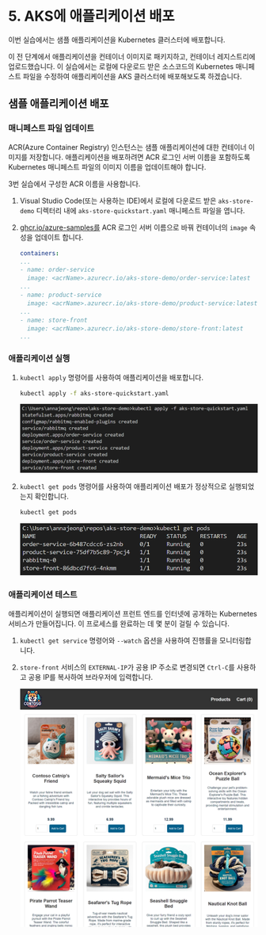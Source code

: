 # 5. AKS에 애플리케이션 배포

이번 실습에서는 샘플 애플리케이션을 Kubernetes 클러스터에 배포합니다.

이 전 단계에서 애플리케이션을 컨테이너 이미지로 패키지하고, 컨테이너 레지스트리에 업로드했습니다. 이 실습에서는 로컬에 다운로드 받은 소스코드의 Kubernetes 매니페스트 파일을 수정하여 애플리케이션을 AKS 클러스터에 배포해보도록 하겠습니다.

## 샘플 애플리케이션 배포

### 매니페스트 파일 업데이트

ACR(Azure Container Registry) 인스턴스는 샘플 애플리케이션에 대한 컨테이너 이미지를 저장합니다. 애플리케이션을 배포하려면 ACR 로그인 서버 이름을 포함하도록 Kubernetes 매니페스트 파일의 이미지 이름을 업데이트해야 합니다.

3번 실습에서 구성한 ACR 이름을 사용합니다.

1. Visual Studio Code(또는 사용하는 IDE)에서 로컬에 다운로드 받은 `aks-store-demo` 디렉터리 내에 `aks-store-quickstart.yaml` 매니페스트 파일을 엽니다.
2. [ghcr.io/azure-samples를](http://ghcr.io/azure-samples를) ACR 로그인 서버 이름으로 바꿔 컨테이너의 `image` 속성을 업데이트 합니다.
    
    ```yaml
    containers:
    ...
    - name: order-service
      image: <acrName>.azurecr.io/aks-store-demo/order-service:latest
    ...
    - name: product-service
      image: <acrName>.azurecr.io/aks-store-demo/product-service:latest
    ...
    - name: store-front
      image: <acrName>.azurecr.io/aks-store-demo/store-front:latest
    ...
    ```
    

### 애플리케이션 실행

1. `kubectl apply` 명령어를 사용하여 애플리케이션을 배포합니다.
    
    ```bash
    kubectl apply -f aks-store-quickstart.yaml
    ```
    
    ![image.png](./images/image.png)
    
2. `kubectl get pods` 명령어를 사용하여 애플리케이션 배포가 정상적으로 실행되었는지 확인합니다.
    
    ```bash
    kubectl get pods
    ```
    
    ![image.png](./images/image%201.png)
    

### 애플리케이션 테스트

애플리케이션이 실행되면 애플리케이션 프런트 엔드를 인터넷에 공개하는 Kubernetes 서비스가 만들어집니다. 이 프로세스를 완료하는 데 몇 분이 걸릴 수 있습니다.

1. `kubectl get service` 명령어와 `--watch` 옵션을 사용하여 진행률을 모니터링합니다.
2. `store-front` 서비스의 `EXTERNAL-IP`가 공용 IP 주소로 변경되면 `Ctrl-C`를 사용하고 공용 IP를 복사하여 브라우저에 입력합니다.
    
    ![image.png](./images/image%202.png)